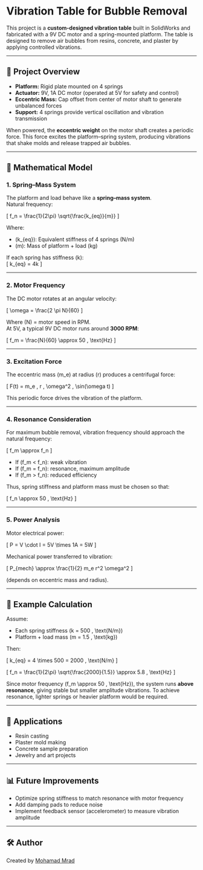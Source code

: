 # Vibration Table for Bubble Removal

This project is a **custom-designed vibration table** built in SolidWorks and fabricated with a 9V DC motor and a spring-mounted platform. The table is designed to remove air bubbles from resins, concrete, and plaster by applying controlled vibrations.

---

## 🔧 Project Overview
- **Platform:** Rigid plate mounted on 4 springs  
- **Actuator:** 9V, 1A DC motor (operated at 5V for safety and control)  
- **Eccentric Mass:** Cap offset from center of motor shaft to generate unbalanced forces  
- **Support:** 4 springs provide vertical oscillation and vibration transmission  

When powered, the **eccentric weight** on the motor shaft creates a periodic force. This force excites the platform–spring system, producing vibrations that shake molds and release trapped air bubbles.

---

## 📐 Mathematical Model

### 1. Spring–Mass System
The platform and load behave like a **spring–mass system**.  
Natural frequency:

\[
f_n = \frac{1}{2\pi} \sqrt{\frac{k_{eq}}{m}}
\]

Where:  
- \(k_{eq}\): Equivalent stiffness of 4 springs (N/m)  
- \(m\): Mass of platform + load (kg)  

If each spring has stiffness \(k\):  
\[
k_{eq} = 4k
\]

---

### 2. Motor Frequency
The DC motor rotates at an angular velocity:

\[
\omega = \frac{2 \pi N}{60}
\]

Where \(N\) = motor speed in RPM.  
At 5V, a typical 9V DC motor runs around **3000 RPM**:  

\[
f_m = \frac{N}{60} \approx 50 \, \text{Hz}
\]

---

### 3. Excitation Force
The eccentric mass \(m_e\) at radius \(r\) produces a centrifugal force:

\[
F(t) = m_e \, r \, \omega^2 \, \sin(\omega t)
\]

This periodic force drives the vibration of the platform.

---

### 4. Resonance Consideration
For maximum bubble removal, vibration frequency should approach the natural frequency:

\[
f_m \approx f_n
\]

- If \(f_m < f_n\): weak vibration  
- If \(f_m = f_n\): resonance, maximum amplitude  
- If \(f_m > f_n\): reduced efficiency  

Thus, spring stiffness and platform mass must be chosen so that:

\[
f_n \approx 50 \, \text{Hz}
\]

---

### 5. Power Analysis
Motor electrical power:

\[
P = V \cdot I = 5V \times 1A = 5W
\]

Mechanical power transferred to vibration:

\[
P_{mech} \approx \frac{1}{2} m_e r^2 \omega^2
\]

(depends on eccentric mass and radius).

---

## 🧪 Example Calculation
Assume:  
- Each spring stiffness \(k = 500 \, \text{N/m}\)  
- Platform + load mass \(m = 1.5 \, \text{kg}\)  

Then:

\[
k_{eq} = 4 \times 500 = 2000 \, \text{N/m}
\]

\[
f_n = \frac{1}{2\pi} \sqrt{\frac{2000}{1.5}} \approx 5.8 \, \text{Hz}
\]

Since motor frequency \(f_m \approx 50 \, \text{Hz}\), the system runs **above resonance**, giving stable but smaller amplitude vibrations. To achieve resonance, lighter springs or heavier platform would be required.

---

## 🎯 Applications
- Resin casting  
- Plaster mold making  
- Concrete sample preparation  
- Jewelry and art projects  

---

## 📊 Future Improvements
- Optimize spring stiffness to match resonance with motor frequency  
- Add damping pads to reduce noise  
- Implement feedback sensor (accelerometer) to measure vibration amplitude  

---

## 🛠️ Author
Created by [Mohamad Mrad](https://github.com/mhmdmrad)  

